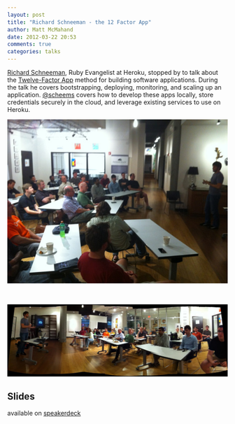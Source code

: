 ```yaml
---
layout: post
title: "Richard Schneeman - the 12 Factor App"
author: Matt McMahand
date: 2012-03-22 20:53
comments: true
categories: talks
---
```


[Richard Schneeman](http://schneems.com/), Ruby Evangelist at Heroku, stopped by to talk about the [Twelve-Factor App](http://www.12factor.net/) method for building software applications. During the talk he covers bootstrapping, deploying, monitoring, and scaling up an application. [@scheems](https://twitter.com/schneems) covers how to develop these apps locally, store credentials securely in the cloud, and leverage existing services to use on Heroku.

![@scheems talking about the 12 factor app](/assets/talks/richard-schneeman-12-factor-app-1.jpg)

<br/>

![@scheems closing out the talk](/assets/talks/richard-schneeman-12-factor-app-2.jpg)

## Slides

available on [speakerdeck](http://speakerdeck.com/u/schneems/p/deploying-happiness-fighting-homelessness-hourschool-the-12factor-app)
